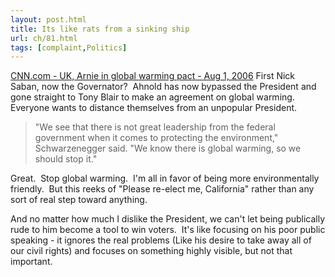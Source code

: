 ```yaml
---
layout: post.html
title: Its like rats from a sinking ship
url: ch/81.html
tags: [complaint,Politics]
---
```

[CNN.com - UK, Arnie in global warming pact - Aug 1, 2006](http://www.cnn.com/2006/US/08/01/blair.arnie.ap/index.html?section=cnn_topstories) First Nick Saban, now the Governator?  Ahnold has now bypassed the President and gone straight to Tony Blair to make an agreement on global warming.  Everyone wants to distance themselves from an unpopular President. 

> "We see that there is not great leadership from the federal government when it comes to protecting the environment," Schwarzenegger said. "We know there is global warming, so we should stop it."

Great.  Stop global warming.  I'm all in favor of being more environmentally friendly.  But this reeks of "Please re-elect me, California" rather than any sort of real step toward anything.

And no matter how much I dislike the President, we can't let being publically rude to him become a tool to win voters.  It's like focusing on his poor public speaking - it ignores the real problems (Like his desire to take away all of our civil rights) and focuses on something highly visible, but not that important.
